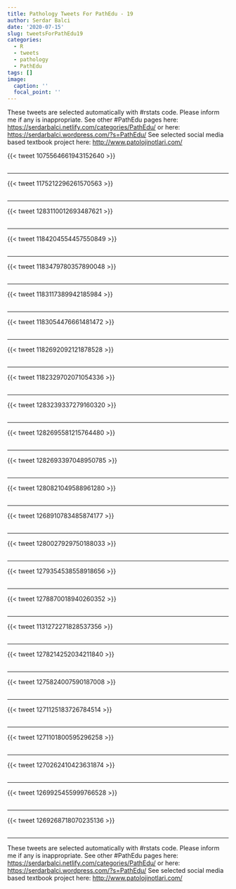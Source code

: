 ```yaml
---
title: Pathology Tweets For PathEdu - 19
author: Serdar Balci
date: '2020-07-15'
slug: tweetsForPathEdu19
categories:
  - R
  - tweets
  - pathology
  - PathEdu
tags: []
image:
  caption: ''
  focal_point: ''
---
```



These tweets are selected automatically with #rstats code. Please inform me if any is inappropriate.
See other #PathEdu pages here: https://serdarbalci.netlify.com/categories/PathEdu/  or here: https://serdarbalci.wordpress.com/?s=PathEdu/ 
See selected social media based textbook project here: http://www.patolojinotlari.com/

{{< tweet 1075564661943152640 >}}
<br>
<br>
<hr>
{{< tweet 1175212296261570563 >}}
<br>
<br>
<hr>
{{< tweet 1283110012693487621 >}}
<br>
<br>
<hr>
{{< tweet 1184204554457550849 >}}
<br>
<br>
<hr>
{{< tweet 1183479780357890048 >}}
<br>
<br>
<hr>
{{< tweet 1183117389942185984 >}}
<br>
<br>
<hr>
{{< tweet 1183054476661481472 >}}
<br>
<br>
<hr>
{{< tweet 1182692092121878528 >}}
<br>
<br>
<hr>
{{< tweet 1182329702071054336 >}}
<br>
<br>
<hr>
{{< tweet 1283239337279160320 >}}
<br>
<br>
<hr>
{{< tweet 1282695581215764480 >}}
<br>
<br>
<hr>
{{< tweet 1282693397048950785 >}}
<br>
<br>
<hr>
{{< tweet 1280821049588961280 >}}
<br>
<br>
<hr>
{{< tweet 1268910783485874177 >}}
<br>
<br>
<hr>
{{< tweet 1280027929750188033 >}}
<br>
<br>
<hr>
{{< tweet 1279354538558918656 >}}
<br>
<br>
<hr>
{{< tweet 1278870018940260352 >}}
<br>
<br>
<hr>
{{< tweet 1131272271828537356 >}}
<br>
<br>
<hr>
{{< tweet 1278214252034211840 >}}
<br>
<br>
<hr>
{{< tweet 1275824007590187008 >}}
<br>
<br>
<hr>
{{< tweet 1271125183726784514 >}}
<br>
<br>
<hr>
{{< tweet 1271101800595296258 >}}
<br>
<br>
<hr>
{{< tweet 1270262410423631874 >}}
<br>
<br>
<hr>
{{< tweet 1269925455999766528 >}}
<br>
<br>
<hr>
{{< tweet 1269268718070235136 >}}
<br>
<br>
<hr>


These tweets are selected automatically with #rstats code. Please inform me if any is inappropriate.
See other #PathEdu pages here: https://serdarbalci.netlify.com/categories/PathEdu/  or here: https://serdarbalci.wordpress.com/?s=PathEdu/ 
See selected social media based textbook project here: http://www.patolojinotlari.com/
